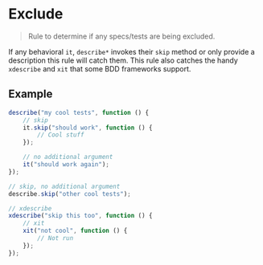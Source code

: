 # Exclude

> Rule to determine if any specs/tests are being excluded.

If any behavioral `it`, `describe*` invokes their `skip` method or only provide a description this rule will catch them.
This rule also catches the handy `xdescribe` and `xit` that some BDD frameworks support.

## Example

```js
describe("my cool tests", function () {
	// skip
	it.skip("should work", function () {
		// Cool stuff
	});

	// no additional argument
	it("should work again");
});

// skip, no additional argument
describe.skip("other cool tests");

// xdescribe
xdescribe("skip this too", function () {
	// xit
	xit("not cool", function () {
		// Not run
	});
});
```
